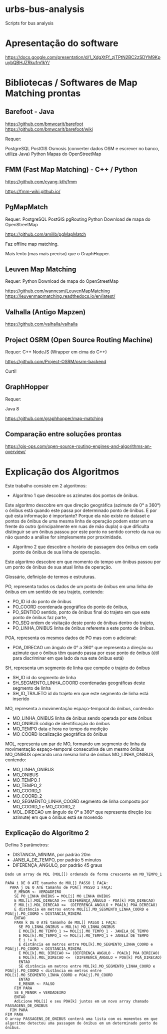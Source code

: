 # urbs-bus-analysis
Scripts for bus analysis

# Apresentação do software

https://docs.google.com/presentation/d/1_XdgXtFf_zjTPtN2BC2zSDYM9KpuybQBHJZRku1m1kY/

# Bibliotecas / Softwares de Map Matching prontas

## Barefoot - Java

https://github.com/bmwcarit/barefoot
https://github.com/bmwcarit/barefoot/wiki

Requer:

PostgreSQL
PostGIS
Osmosis (converter dados OSM e escrever no banco, utiliza Java)
Python
Mapas do OpenStreetMap

## FMM (Fast Map Matching) - C++ / Python

https://github.com/cyang-kth/fmm

https://fmm-wiki.github.io/

## PgMapMatch ##
Requer:
PostgreSQL
PostGIS
pgRouting
Python
Download de mapa do OpenStreetMap

https://github.com/amillb/pgMapMatch

Faz offline map matching.

Mais lento (mas mais preciso) que o GraphHopper.

## Leuven Map Matching ##
Requer:
Python
Download de mapa do OpenStreetMap

https://github.com/wannesm/LeuvenMapMatching
https://leuvenmapmatching.readthedocs.io/en/latest/

## Valhalla (Antigo Mapzen) ##

https://github.com/valhalla/valhalla

## Project OSRM (Open Source Routing Machine) ##

Requer:
C++
NodeJS (Wrapper em cima do C++)

https://github.com/Project-OSRM/osrm-backend

Curti!

## GraphHopper ##
Requer:

Java 8

https://github.com/graphhopper/map-matching



## Comparação entre soluções prontas

https://gis-ops.com/open-source-routing-engines-and-algorithms-an-overview/

# Explicação dos Algoritmos

Este trabalho consiste em 2 algoritmos:

- Algoritmo 1 que descobre os azimutes dos pontos de ônibus.

Este algoritmo descobre em que direção geográfica (azimute de 0° a 360°) o ônibus está quando este passa por determinado ponto de ônibus. E por quê esta informação é importante? Porque ela não existe no dataset e pontos de ônibus de uma mesma linha de operação podem estar um na frente do outro (principalmente em ruas de mão dupla) o que dificulta distinguir se um ônibus passou por este ponto no sentido correto da rua ou não quando a análise for simplesmente por proximidade. 

- Algoritmo 2 que descobre o horário de passagem dos ônibus em cada ponto de ônibus de sua linha de operação.

Este algoritmo descobre em que momento do tempo um ônibus passou por um ponto de ônibus de sua atual linha de operação.

Glossário, definição de termos e estruturas.

PO, representa todos os dados de um ponto de ônibus em uma linha de ônibus em um sentido de seu trajeto, contendo: 

- PO_ID id do ponto de ônibus 
- PO_COORD coordenada geográfica do ponto de ônibus, 
- PO_SENTIDO sentido, ponto de ônibus final do trajeto em que este ponto de ônibus faz parte, 
- PO_SEQ ordem de visitação deste ponto de ônibus dentro do trajeto, 
- PO_LINHA_ONIBUS linha de ônibus referente a este ponto de ônibus. 

POA, representa os mesmos dados de PO mas com o adicional:

- POA_DIRECAO um ângulo de 0° a 360° que representa a direção ou azimute que o ônibus têm quando passa por esse ponto de ônibus (útil para discriminar em que lado da rua este ônibus está)

SH, representa um segmento de linha que compõe o trajeto do ônibus

- SH_ID id do segmento de linha
- SH_SEGMENTO_LINHA_COORD coordenadas geográficas deste segmento de linha
- SH_ID_TRAJETO id do trajeto em que este segmento de linha está inserido

MO, representa a movimentação espaço-temporal do ônibus, contendo:

- MO_LINHA_ONIBUS linha de ônibus sendo operada por este ônibus 
- MO_ONIBUS código de identificação do ônibus
- MO_TEMPO data e hora no tempo da medição
- MO_COORD localização geográfica do ônibus

MOL, representa um par de MO, formando um segmento de linha da movimentação espaço-temporal consecutiva de um mesmo ônibus MO_ONIBUS operando uma mesma linha de ônibus MO_LINHA_ONIBUS, contendo:

- MO_LINHA_ONIBUS
- MO_ONIBUS
- MO_TEMPO_1
- MO_TEMPO_2
- MO_COORD_1
- MO_COORD_2
- MO_SEGMENTO_LINHA_COORD segmento de linha composto por MO_COORD_1 e MO_COORD_2
- MOL_DIRECAO um ângulo de 0° a 360° que representa direção (ou azimute) em que o ônibus está se movendo

## Explicação do Algoritmo 2

Defina 3 parâmetros:

- DISTANCIA_MÍNIMA, por padrão 20m
- JANELA_DE_TEMPO, por padrão 5 minutos
- DIFERENÇA_ANGULO, por padrão 45 graus

```
Dado um array de MOL (MOL[]) ordenado de forma crescente em MO_TEMPO_1
     
PARA i DE 0 ATÉ tamanho de MOL[] PASSO 1 FAÇA:
  PARA j DE 0 ATÉ tamanho de POA[] PASSO 1 FAÇA:
    E_MENOR <- VERDADEIRO
    SE PO_LINHA_ONIBUS = MOL[i] MO_LINHA_ONIBUS
    E MOL[i].MOL_DIRECAO >= (DIFERENÇA_ANGULO - POA[k] POA_DIRECAO) 
    E MOL[i].MOL_DIRECAO <=  (DIFERENCA_ANGULO + POA[k] POA_DIRECAO)
    E distância em metros entre MOL[i].MO_SEGMENTO_LINHA_COORD e POA[j].PO_COORD < DISTANCIA_MINIMA
    ENTAO
    PARA k DE 0 ATÉ tamanho de MOL[] PASSO 1 FAÇA:
      SE PO_LINHA_ONIBUS = MOL[k] MO_LINHA_ONIBUS
      E MOL[k].MO_TEMPO_1 >= MOL[i].MO_TEMPO_1 - JANELA_DE_TEMPO
      E MOL[k].MO_TEMPO_1 <= MOL[i].MO_TEMPO_1 + JANELA DE TEMPO
      E i != k
      E distância em metros entre MOL[k].MO_SEGMENTO_LINHA_COORD e POA[j].PO_COORD < DISTANCIA_MINIMA
      E MOL[k].MOL_DIRECAO >= (DIFERENÇA_ANGULO - POA[k] POA_DIRECAO) 
      E MOL[k].MOL_DIRECAO <=  (DIFERENCA_ANGULO + POA[k] POA_DIRECAO)
      ENTAO
      SE distância em metros entre MOL[k].MO_SEGMENTO_LINHA_COORD e POA[j].PO_COORD < distância em metros entre MOL[i].MO_SEGMENTO_LINHA_COORD e POA[j].PO_COORD
      ENTAO
      E_MENOR <- FALSO
    FIM PARA
    SE E_MENOR = VERDADEIRO 
    ENTAO 
    Adicione MOL[i] e seu POA[k] juntos em um novo array chamado PASSAGENS_DE_ONIBUS
  FIM PARA
FIM PARA
O array PASSAGENS_DE_ONIBUS conterá uma lista com os momentos em que algoritmo detectou uma passagem de ônibus em um determinado ponto de ônibus.
```
